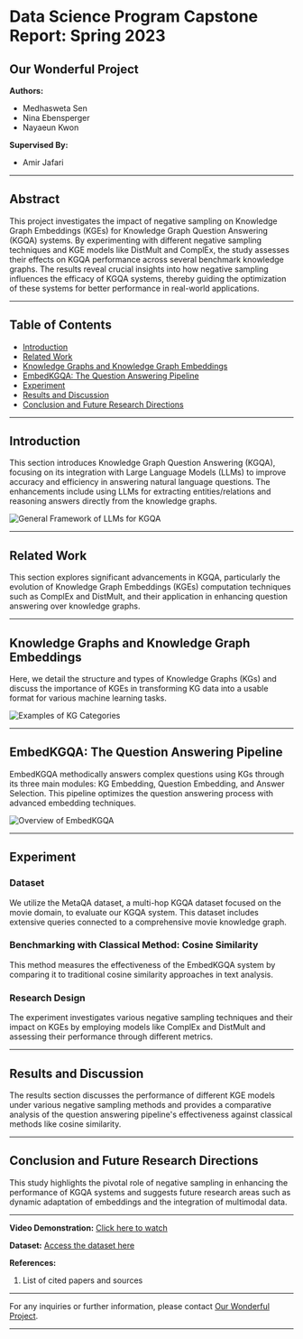# Data Science Program Capstone Report: Spring 2023

## Our Wonderful Project

**Authors:**
- Medhasweta Sen 
- Nina Ebensperger
- Nayaeun Kwon

**Supervised By:**
- Amir Jafari

---

## Abstract

This project investigates the impact of negative sampling on Knowledge Graph Embeddings (KGEs) for Knowledge Graph Question Answering (KGQA) systems. By experimenting with different negative sampling techniques and KGE models like DistMult and ComplEx, the study assesses their effects on KGQA performance across several benchmark knowledge graphs. The results reveal crucial insights into how negative sampling influences the efficacy of KGQA systems, thereby guiding the optimization of these systems for better performance in real-world applications.

---

## Table of Contents

- [Introduction](#introduction)
- [Related Work](#related-work)
- [Knowledge Graphs and Knowledge Graph Embeddings](#knowledge-graphs-and-knowledge-embeddings)
- [EmbedKGQA: The Question Answering Pipeline](#embedkgqa-the-question-answering-pipeline)
- [Experiment](#experiment)
- [Results and Discussion](#results-and-discussion)
- [Conclusion and Future Research Directions](#conclusion-and-future-research-directions)

---

## Introduction

This section introduces Knowledge Graph Question Answering (KGQA), focusing on its integration with Large Language Models (LLMs) to improve accuracy and efficiency in answering natural language questions. The enhancements include using LLMs for extracting entities/relations and reasoning answers directly from the knowledge graphs.

![General Framework of LLMs for KGQA](link-to-image)

---

## Related Work

This section explores significant advancements in KGQA, particularly the evolution of Knowledge Graph Embeddings (KGEs) computation techniques such as ComplEx and DistMult, and their application in enhancing question answering over knowledge graphs.

---

## Knowledge Graphs and Knowledge Graph Embeddings

Here, we detail the structure and types of Knowledge Graphs (KGs) and discuss the importance of KGEs in transforming KG data into a usable format for various machine learning tasks.

![Examples of KG Categories](link-to-image)

---

## EmbedKGQA: The Question Answering Pipeline

EmbedKGQA methodically answers complex questions using KGs through its three main modules: KG Embedding, Question Embedding, and Answer Selection. This pipeline optimizes the question answering process with advanced embedding techniques.

![Overview of EmbedKGQA](link-to-image)

---

## Experiment

### Dataset

We utilize the MetaQA dataset, a multi-hop KGQA dataset focused on the movie domain, to evaluate our KGQA system. This dataset includes extensive queries connected to a comprehensive movie knowledge graph.

### Benchmarking with Classical Method: Cosine Similarity

This method measures the effectiveness of the EmbedKGQA system by comparing it to traditional cosine similarity approaches in text analysis.

### Research Design

The experiment investigates various negative sampling techniques and their impact on KGEs by employing models like ComplEx and DistMult and assessing their performance through different metrics.

---

## Results and Discussion

The results section discusses the performance of different KGE models under various negative sampling methods and provides a comparative analysis of the question answering pipeline's effectiveness against classical methods like cosine similarity.

---

## Conclusion and Future Research Directions

This study highlights the pivotal role of negative sampling in enhancing the performance of KGQA systems and suggests future research areas such as dynamic adaptation of embeddings and the integration of multimodal data.

---

**Video Demonstration:** [Click here to watch](link-to-video)

**Dataset:** [Access the dataset here](link-to-dataset)

**References:**
1. List of cited papers and sources

---

For any inquiries or further information, please contact [Our Wonderful Project](mailto:contact@ourwonderfulproject.org).

---
